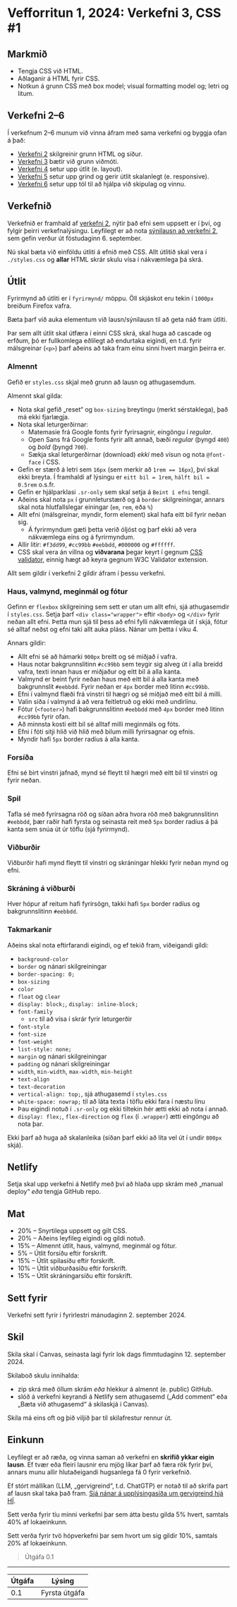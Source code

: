 # Vefforritun 1, 2024: Verkefni 3, CSS #1

## Markmið

- Tengja CSS við HTML.
- Aðlaganir á HTML fyrir CSS.
- Notkun á grunn CSS með box model; visual formatting model og; letri og litum.

## Verkefni 2–6

Í verkefnum 2–6 munum við vinna áfram með sama verkefni og byggja ofan á það:

- [Verkefni 2](https://github.com/vefforritun/vef1-2024-v2) skilgreinir grunn HTML og síður.
- [Verkefni 3](https://github.com/vefforritun/vef1-2024-v3) bætir við grunn viðmóti.
- [Verkefni 4](https://github.com/vefforritun/vef1-2024-v4) setur upp útlit (e. layout).
- [Verkefni 5](https://github.com/vefforritun/vef1-2024-v5) setur upp grind og gerir útlit skalanlegt (e. responsive).
- [Verkefni 6](https://github.com/vefforritun/vef1-2024-v6) setur upp tól til að hjálpa við skipulag og vinnu.

## Verkefnið

Verkefnið er framhald af [verkefni 2](https://github.com/vefforritun/vef1-2024-v2), nýtir það efni sem uppsett er í því, og fylgir þeirri verkefnalýsingu. Leyfilegt er að nota [sýnilausn að verkefni 2](https://github.com/vefforritun/vef1-2024-v2-synilausn), sem gefin verður út föstudaginn 6. september.

Nú skal bæta við einföldu útliti á efnið með CSS. Allt útlitið skal vera í `./styles.css` og **allar** HTML skrár skulu vísa í nákvæmlega þá skrá.

## Útlit

Fyrirmynd að útliti er í `fyrirmynd/` möppu. Öll skjáskot eru tekin í `1000px` breiðum Firefox vafra.

Bæta þarf við auka elementum við lausn/sýnilausn til að geta náð fram útliti.

Þar sem allt útlit skal útfæra í einni CSS skrá, skal huga að cascade og erfðum, þó er fullkomlega eðlilegt að endurtaka eigindi, en t.d. fyrir málsgreinar (`<p>`) þarf aðeins að taka fram einu sinni hvert margin þeirra er.

### Almennt

Gefið er `styles.css` skjal með grunn að lausn og athugasemdum.

Almennt skal gilda:

- Nota skal gefið „reset“ og `box-sizing` breytingu (merkt sérstaklega), það má ekki fjarlægja.
- Nota skal leturgerðirnar:
  - Matemasie frá Google fonts fyrir fyrirsagnir, eingöngu í _regular_.
  - Open Sans frá Google fonts fyrir allt annað, bæði _regular_ (þyngd `400`) og _bold_ (þyngd `700`).
  - Sækja skal leturgerðirnar (download) _ekki_ með vísun og nota `@font-face` í CSS.
- Gefin er stærð á letri sem `16px` (sem merkir að `1rem == 16px`), því skal ekki breyta. Í framhaldi af lýsingu er `eitt bil = 1rem`, `hálft bil = 0.5rem` o.s.fr.
- Gefin er hjálparklasi `.sr-only` sem skal setja á `Beint í efni` tengil.
- Aðeins skal nota `px` í grunnleturstærð og á `border` skilgreiningar, annars skal nota hlutfallslegar einingar (`em`, `rem`, eða `%`)
- Allt efni (málsgreinar, myndir, form element) skal hafa eitt bil fyrir neðan sig.
  - Á fyrirmyndum gæti þetta verið óljóst og þarf ekki að vera nákvæmlega eins og á fyrirmyndum.
- Allir litir: `#f3dd99`, `#cc99bb` `#eebbdd`, `#000000` og `#ffffff`.
- CSS skal vera án villna og **viðvarana** þegar keyrt í gegnum [CSS validator](https://jigsaw.w3.org/css-validator/), einnig hægt að keyra gegnum W3C Validator extension.

Allt sem gildir í verkefni 2 gildir áfram í þessu verkefni.

### Haus, valmynd, meginmál og fótur

Gefinn er `flexbox` skilgreining sem sett er utan um allt efni, sjá athugasemdir í `styles.css`. Setja þarf `<div class="wrapper">` eftir `<body>` og `</div>` fyrir neðan allt efni. Þetta mun sjá til þess að efni fylli nákvæmlega út í skjá, fótur sé alltaf neðst og efni taki allt auka pláss. Nánar um þetta í viku 4.

Annars gildir:

- Allt efni sé að hámarki `900px` breitt og sé miðjað í vafra.
- Haus notar bakgrunnslitinn `#cc99bb` sem teygir sig alveg út í alla breidd vafra, texti innan haus er miðjaður og eitt bil á alla kanta.
- Valmynd er beint fyrir neðan haus með eitt bil á alla kanta með bakgrunnslit `#eebbdd`. Fyrir neðan er `4px` border með litinn `#cc99bb`.
- Efni í valmynd flæði frá vinstri til hægri og sé miðjað með eitt bil á milli.
- Valin síða í valmynd á að vera feitletruð og ekki með undirlínu.
- Fótur (`<footer>`) hafi bakgrunnslitinn `#eebbdd` með `4px` border með litinn `#cc99bb` fyrir ofan.
- Að minnsta kosti eitt bil sé alltaf milli meginmáls og fóts.
- Efni í fóti sitji hlið við hlið með bilum milli fyrirsagnar og efnis.
- Myndir hafi `5px` border radíus á alla kanta.

### Forsíða

Efni sé birt vinstri jafnað, mynd sé fleytt til hægri með eitt bil til vinstri og fyrir neðan.

### Spil

Tafla sé með fyrirsagna röð og síðan aðra hvora röð með bakgrunnslitinn `#eebbdd`, þær raðir hafi fyrsta og seinasta reit með `5px` border radíus á þá kanta sem snúa út úr töflu (sjá fyrirmynd).

### Viðburðir

Viðburðir hafi mynd fleytt til vinstri og skráningar hlekki fyrir neðan mynd og efni.

### Skráning á viðburði

Hver hópur af reitum hafi fyrirsögn, takki hafi `5px` border radíus og bakgrunnslitinn `#eebbdd`.

### Takmarkanir

Aðeins skal nota eftirfarandi eigindi, og ef tekið fram, viðeigandi gildi:

- `background-color`
- `border` og nánari skilgreiningar
- `border-spacing: 0;`
- `box-sizing`
- `color`
- `float` og `clear`
- `display: block;`, `display: inline-block;`
- `font-family`
  - `src` til að vísa í skrár fyrir leturgerðir
- `font-style`
- `font-size`
- `font-weight`
- `list-style: none;`
- `margin` og nánari skilgreiningar
- `padding` og nánari skilgreiningar
- `width`, `min-width`, `max-width`, `min-height`
- `text-align`
- `text-decoration`
- `vertical-align: top;`, sjá athugasemd í `styles.css`
- `white-space: nowrap;` til að láta texta í töflu ekki fara í næstu línu
- Þau eigindi notuð í `.sr-only` og ekki tiltekin hér ætti ekki að nota í annað.
- `display: flex;`, `flex-direction` og `flex` (í `.wrapper`) ætti eingöngu að nota þar.

Ekki þarf að huga að skalanleika (síðan þarf ekki að líta vel út í undir `800px` skjá).

## Netlify

Setja skal upp verkefni á Netlify með því að hlaða upp skrám með „manual deploy“ _eða_ tengja GitHub repo.

## Mat

- 20% – Snyrtilega uppsett og gilt CSS.
- 20% – Aðeins leyfileg eigindi og gildi notuð.
- 15% – Almennt útlit, haus, valmynd, meginmál og fótur.
- 5% – Útlit forsíðu eftir forskrift.
- 15% – Útlit spilasíðu eftir forskrift.
- 10% – Útlit viðburðasíðu eftir forskrift.
- 15% – Útlit skráningarsíðu eftir forskrift.

## Sett fyrir

Verkefni sett fyrir í fyrirlestri mánudaginn 2. september 2024.

## Skil

Skila skal í Canvas, seinasta lagi fyrir lok dags fimmtudaginn 12. september 2024.

Skilaboð skulu innihalda:

- zip skrá með öllum skrám _eða_ hlekkur á almennt (e. public) GitHub.
- slóð á verkefni keyrandi á Netlify sem athugasemd („Add comment“ eða „Bæta við athugasemd“ á skilaskjá í Canvas).

Skila má eins oft og þið viljið þar til skilafrestur rennur út.

## Einkunn

Leyfilegt er að ræða, og vinna saman að verkefni en **skrifið ykkar eigin lausn**. Ef tvær eða fleiri lausnir eru mjög líkar þarf að færa rök fyrir því, annars munu allir hlutaðeigandi hugsanlega fá 0 fyrir verkefnið.

Ef stórt mállíkan (LLM, „gervigreind“, t.d. ChatGTP) er notað til að skrifa part af lausn skal taka það fram. [Sjá nánar á upplýsingasíða um gervigreind hjá HÍ](https://gervigreind.hi.is/).

Sett verða fyrir tíu minni verkefni þar sem átta bestu gilda 5% hvert, samtals 40% af lokaeinkunn.

Sett verða fyrir tvö hópverkefni þar sem hvort um sig gildir 10%, samtals 20% af lokaeinkunn.

> Útgáfa 0.1

---

| Útgáfa | Lýsing        |
| ------ | ------------- |
| 0.1    | Fyrsta útgáfa |
